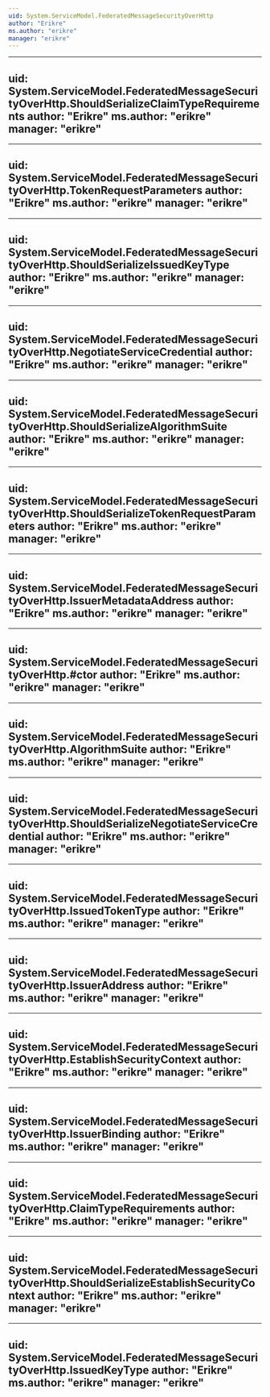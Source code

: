 ```yaml
---
uid: System.ServiceModel.FederatedMessageSecurityOverHttp
author: "Erikre"
ms.author: "erikre"
manager: "erikre"
---
```


---
uid: System.ServiceModel.FederatedMessageSecurityOverHttp.ShouldSerializeClaimTypeRequirements
author: "Erikre"
ms.author: "erikre"
manager: "erikre"
---

---
uid: System.ServiceModel.FederatedMessageSecurityOverHttp.TokenRequestParameters
author: "Erikre"
ms.author: "erikre"
manager: "erikre"
---

---
uid: System.ServiceModel.FederatedMessageSecurityOverHttp.ShouldSerializeIssuedKeyType
author: "Erikre"
ms.author: "erikre"
manager: "erikre"
---

---
uid: System.ServiceModel.FederatedMessageSecurityOverHttp.NegotiateServiceCredential
author: "Erikre"
ms.author: "erikre"
manager: "erikre"
---

---
uid: System.ServiceModel.FederatedMessageSecurityOverHttp.ShouldSerializeAlgorithmSuite
author: "Erikre"
ms.author: "erikre"
manager: "erikre"
---

---
uid: System.ServiceModel.FederatedMessageSecurityOverHttp.ShouldSerializeTokenRequestParameters
author: "Erikre"
ms.author: "erikre"
manager: "erikre"
---

---
uid: System.ServiceModel.FederatedMessageSecurityOverHttp.IssuerMetadataAddress
author: "Erikre"
ms.author: "erikre"
manager: "erikre"
---

---
uid: System.ServiceModel.FederatedMessageSecurityOverHttp.#ctor
author: "Erikre"
ms.author: "erikre"
manager: "erikre"
---

---
uid: System.ServiceModel.FederatedMessageSecurityOverHttp.AlgorithmSuite
author: "Erikre"
ms.author: "erikre"
manager: "erikre"
---

---
uid: System.ServiceModel.FederatedMessageSecurityOverHttp.ShouldSerializeNegotiateServiceCredential
author: "Erikre"
ms.author: "erikre"
manager: "erikre"
---

---
uid: System.ServiceModel.FederatedMessageSecurityOverHttp.IssuedTokenType
author: "Erikre"
ms.author: "erikre"
manager: "erikre"
---

---
uid: System.ServiceModel.FederatedMessageSecurityOverHttp.IssuerAddress
author: "Erikre"
ms.author: "erikre"
manager: "erikre"
---

---
uid: System.ServiceModel.FederatedMessageSecurityOverHttp.EstablishSecurityContext
author: "Erikre"
ms.author: "erikre"
manager: "erikre"
---

---
uid: System.ServiceModel.FederatedMessageSecurityOverHttp.IssuerBinding
author: "Erikre"
ms.author: "erikre"
manager: "erikre"
---

---
uid: System.ServiceModel.FederatedMessageSecurityOverHttp.ClaimTypeRequirements
author: "Erikre"
ms.author: "erikre"
manager: "erikre"
---

---
uid: System.ServiceModel.FederatedMessageSecurityOverHttp.ShouldSerializeEstablishSecurityContext
author: "Erikre"
ms.author: "erikre"
manager: "erikre"
---

---
uid: System.ServiceModel.FederatedMessageSecurityOverHttp.IssuedKeyType
author: "Erikre"
ms.author: "erikre"
manager: "erikre"
---
